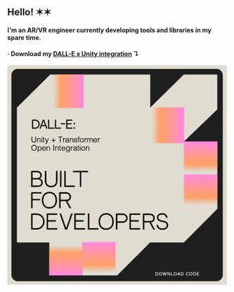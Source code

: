 ## Hello! ✶✶

#### I'm an AR/VR engineer currently developing tools and libraries in my spare time. 
#### · Download my [DALL-E x Unity integration](https://github.com/jasmineroberts/dalle-api-unity) ↴

<img src="dalle.png" width="500"/>
